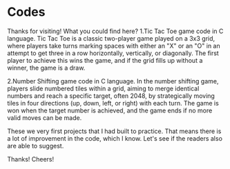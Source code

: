 # Codes
Thanks for visiting!
What you could find here?
1.Tic Tac Toe game code in C language.
    Tic Tac Toe is a classic two-player game played on a 3x3 grid, where players take turns marking spaces with either an "X" or an "O"
    in an attempt to get three in a row horizontally, vertically, or diagonally. The first player to achieve this wins the game, and if
    the grid fills up without a winner, the game is a draw.

2.Number Shifting game code in C language.
    In the number shifting game, players slide numbered tiles within a grid, aiming to merge identical numbers and reach a specific target,
    often 2048, by strategically moving tiles in four directions (up, down, left, or right) with each turn. The game is won when the target
    number is achieved, and the game ends if no more valid moves can be made.

These we very first projects that I had built to practice. That means there is a lot of improvement in the code, which I know. Let's see if
the readers also are able to suggest.

Thanks!
Cheers!
